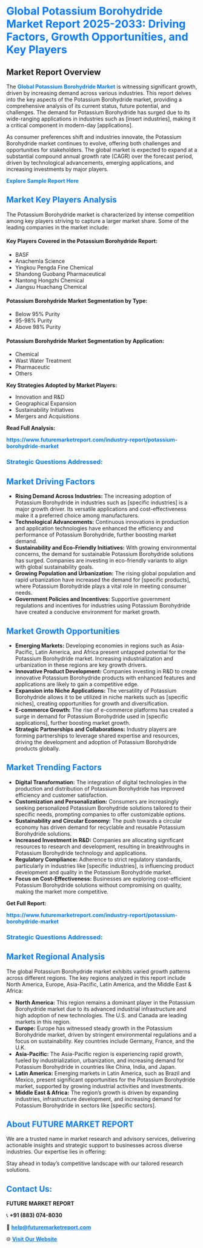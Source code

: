 <h1 style="color: #007BFF;">Global Potassium Borohydride Market Report 2025-2033: Driving Factors, Growth Opportunities, and Key Players</h1>

<section id="overview">
<h2>Market Report Overview</h2>
<p>The <a href="https://www.futuremarketreport.com/industry-report/potassium-borohydride-market" style="color: #007BFF; text-decoration: none;"><strong>Global Potassium Borohydride Market</strong></a> is witnessing significant growth, driven by increasing demand across various industries. This report delves into the key aspects of the Potassium Borohydride market, providing a comprehensive analysis of its current status, future potential, and challenges. The demand for Potassium Borohydride has surged due to its wide-ranging applications in industries such as [insert industries], making it a critical component in modern-day [applications].</p>
<p>As consumer preferences shift and industries innovate, the Potassium Borohydride market continues to evolve, offering both challenges and opportunities for stakeholders. The global market is expected to expand at a substantial compound annual growth rate (CAGR) over the forecast period, driven by technological advancements, emerging applications, and increasing investments by major players.</p>
</section>

<section id="overview">
<p><a href="https://www.futuremarketreport.com/request-sample/reportId=53538" style="color: #007BFF; text-decoration: none;"><strong>Explore Sample Report Here</strong></a></p>
</section>

<section id="key-players">
<h2 style="color: #007BFF;">Market Key Players Analysis</h2>
<p>The Potassium Borohydride market is characterized by intense competition among key players striving to capture a larger market share. Some of the leading companies in the market include:</p>
<h4>Key Players Covered in the Potassium Borohydride Report:</h4>
<ul><li>BASF</li><li>Anachemla Science</li><li>Yingkou Pengda Fine Chemical</li><li>Shandong Guobang Pharmaceutical</li><li>Nantong Hongzhi Chemical</li><li>Jiangsu Huachang Chemical</li></ul>
<h4>Potassium Borohydride Market Segmentation by Type:</h4>
<ul><li>Below 95% Purity</li><li>95-98% Purity</li><li>Above 98% Purity</li></ul>

<h4>Potassium Borohydride Market Segmentation by Application:</h4>
<ul><li>Chemical</li><li>Wast Water Treatment</li><li>Pharmaceutic</li><li>Others</li></ul>
<p><strong>Key Strategies Adopted by Market Players:</strong></p>
<ul>
<li>Innovation and R&D</li>
<li>Geographical Expansion</li>
<li>Sustainability Initiatives</li>
<li>Mergers and Acquisitions</li>
</ul>
</section>

<section>
<p><strong>Read Full Analysis: </strong></p><a href="https://www.futuremarketreport.com/industry-report/potassium-borohydride-market" style="color: #007BFF; text-decoration: none;"><strong>https://www.futuremarketreport.com/industry-report/potassium-borohydride-market</strong></a>
<h3 style="color: #007BFF;">Strategic Questions Addressed:</h3>
</section>

<section id="driving-factors">
<h2 style="color: #007BFF;">Market Driving Factors</h2>
<ul>
<li><strong>Rising Demand Across Industries:</strong> The increasing adoption of Potassium Borohydride in industries such as [specific industries] is a major growth driver. Its versatile applications and cost-effectiveness make it a preferred choice among manufacturers.</li>
<li><strong>Technological Advancements:</strong> Continuous innovations in production and application technologies have enhanced the efficiency and performance of Potassium Borohydride, further boosting market demand.</li>
<li><strong>Sustainability and Eco-Friendly Initiatives:</strong> With growing environmental concerns, the demand for sustainable Potassium Borohydride solutions has surged. Companies are investing in eco-friendly variants to align with global sustainability goals.</li>
<li><strong>Growing Population and Urbanization:</strong> The rising global population and rapid urbanization have increased the demand for [specific products], where Potassium Borohydride plays a vital role in meeting consumer needs.</li>
<li><strong>Government Policies and Incentives:</strong> Supportive government regulations and incentives for industries using Potassium Borohydride have created a conducive environment for market growth.</li>
</ul>
</section>

<section id="growth-opportunities">
<h2 style="color: #007BFF;">Market Growth Opportunities</h2>
<ul>
<li><strong>Emerging Markets:</strong> Developing economies in regions such as Asia-Pacific, Latin America, and Africa present untapped potential for the Potassium Borohydride market. Increasing industrialization and urbanization in these regions are key growth drivers.</li>
<li><strong>Innovative Product Development:</strong> Companies investing in R&D to create innovative Potassium Borohydride products with enhanced features and applications are likely to gain a competitive edge.</li>
<li><strong>Expansion into Niche Applications:</strong> The versatility of Potassium Borohydride allows it to be utilized in niche markets such as [specific niches], creating opportunities for growth and diversification.</li>
<li><strong>E-commerce Growth:</strong> The rise of e-commerce platforms has created a surge in demand for Potassium Borohydride used in [specific applications], further boosting market growth.</li>
<li><strong>Strategic Partnerships and Collaborations:</strong> Industry players are forming partnerships to leverage shared expertise and resources, driving the development and adoption of Potassium Borohydride products globally.</li>
</ul>
</section>

<section id="trending-factors">
<h2 style="color: #007BFF;">Market Trending Factors</h2>
<ul>
<li><strong>Digital Transformation:</strong> The integration of digital technologies in the production and distribution of Potassium Borohydride has improved efficiency and customer satisfaction.</li>
<li><strong>Customization and Personalization:</strong> Consumers are increasingly seeking personalized Potassium Borohydride solutions tailored to their specific needs, prompting companies to offer customizable options.</li>
<li><strong>Sustainability and Circular Economy:</strong> The push towards a circular economy has driven demand for recyclable and reusable Potassium Borohydride solutions.</li>
<li><strong>Increased Investment in R&D:</strong> Companies are allocating significant resources to research and development, resulting in breakthroughs in Potassium Borohydride technology and applications.</li>
<li><strong>Regulatory Compliance:</strong> Adherence to strict regulatory standards, particularly in industries like [specific industries], is influencing product development and quality in the Potassium Borohydride market.</li>
<li><strong>Focus on Cost-Effectiveness:</strong> Businesses are exploring cost-efficient Potassium Borohydride solutions without compromising on quality, making the market more competitive.</li>
</ul>
</section>

<section>
<p><strong>Get Full Report: </strong></p><a href="https://www.futuremarketreport.com/industry-report/potassium-borohydride-market" style="color: #007BFF; text-decoration: none;"><strong>https://www.futuremarketreport.com/industry-report/potassium-borohydride-market</strong></a>
<h3 style="color: #007BFF;">Strategic Questions Addressed:</h3>
</section>


<section id="regional-analysis">
<h2 style="color: #007BFF;">Market Regional Analysis</h2>
<p>The global Potassium Borohydride market exhibits varied growth patterns across different regions. The key regions analyzed in this report include North America, Europe, Asia-Pacific, Latin America, and the Middle East & Africa:</p>
<ul>
<li><strong>North America:</strong> This region remains a dominant player in the Potassium Borohydride market due to its advanced industrial infrastructure and high adoption of new technologies. The U.S. and Canada are leading markets in this region.</li>
<li><strong>Europe:</strong> Europe has witnessed steady growth in the Potassium Borohydride market, driven by stringent environmental regulations and a focus on sustainability. Key countries include Germany, France, and the U.K.</li>
<li><strong>Asia-Pacific:</strong> The Asia-Pacific region is experiencing rapid growth, fueled by industrialization, urbanization, and increasing demand for Potassium Borohydride in countries like China, India, and Japan.</li>
<li><strong>Latin America:</strong> Emerging markets in Latin America, such as Brazil and Mexico, present significant opportunities for the Potassium Borohydride market, supported by growing industrial activities and investments.</li>
<li><strong>Middle East & Africa:</strong> The region’s growth is driven by expanding industries, infrastructure development, and increasing demand for Potassium Borohydride in sectors like [specific sectors].</li>
</ul>
</section>

<footer>
<h2 style="color: #007BFF;">About FUTURE MARKET REPORT</h2>
<p>We are a trusted name in market research and advisory services, delivering actionable insights and strategic support to businesses across diverse industries. Our expertise lies in offering:</p>

<p>Stay ahead in today’s competitive landscape with our tailored research solutions.</p>

<h2 style="color: #007BFF;">Contact Us:</h2>
<p><strong>FUTURE MARKET REPORT</strong></p>
<p>📞 <strong>+91 (883) 074-8030</strong></p>
<p>📧 <strong><a href="mailto:help@futuremarketreport.com" style="color: #007BFF;">help@futuremarketreport.com</a></strong></p>
<p>🌐 <strong><a href="https://www.futuremarketreport.com/" style="color: #007BFF;">Visit Our Website</a></strong></p>
</footer>